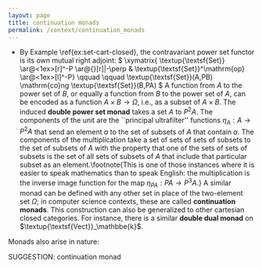 ```yaml
---
layout: page
title: continuation monads
permalink: /context/continuation_monads
---
```

-  By Example \ref{ex:set-cart-closed}, the contravariant power set functor is its own mutual right adjoint:
$ \xymatrix{ \textup{\textsf{Set}} \ar@<1ex>[r]^-P \ar@{}[r]|-\perp & \textup{\textsf{Set}}^\mathrm{op} \ar@<1ex>[l]^-P} \qquad \qquad \textup{\textsf{Set}}(A,PB) \mathrm{co}ng \textup{\textsf{Set}}(B,PA) $ A function from $A$ to the power set of $B$, or equally a function from $B$ to the power set of $A$, can be encoded as a function $A \times B \to \Omega$, i.e., as a subset of $A \times B$. The induced **double power set monad** takes a set $A$ to $P^2A$. The components of the unit are the ``principal ultrafilter'' functions $\eta_A: A \to P^2A$ that send an element $a$ to the set of subsets of $A$ that contain $a$. The components of the multiplication take a set of sets of sets of subsets to the set of subsets of $A$ with the property that one of the sets of sets of subsets is the set of all sets of subsets of $A$ that include that particular subset as an element.\footnote{This is one of those instances where it is easier to speak mathematics than to speak English: the multiplication is the inverse image function for the map $\eta_{PA} : PA \to P^3A$.} A similar monad can be defined with any other set in place of the two-element set $\Omega$; in computer science contexts, these are called **continuation monads**. This construction can also be generalized to other cartesian closed categories. For instance, there is a similar **double dual monad** on $\textup{\textsf{Vect}}_\mathbbe{k}$.




 Monads also arise in nature:


SUGGESTION: continuation monad